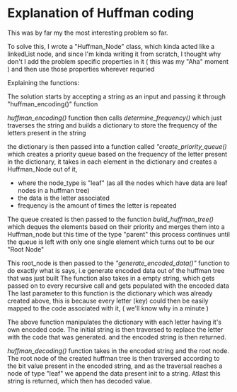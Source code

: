 # Explanation of Huffman coding 

This was by far my the most interesting problem so far. 

To solve this, I wrote a "Huffman_Node" class, which kinda acted like a linkedList node, and since I'm kinda writing it from scratch, I thought why don't I add the problem specific properties in it ( this was my "Aha" moment ) and then use those properties wherever requried 

Explaining the functions: 

The solution starts by accepting a string as an input and passing it through "huffman_encoding()" function 

*huffman_encoding()* function then calls *determine_frequency()* which just traverses the string and builds a dictionary to store the frequency of the letters present in the string 

the dictionary is then passed into a function called *"create_priority_queue()* which creates a priority queue based on the frequency of the letter present in the dictionary, it takes in each element in the dictionary and creates a Huffman_Node out of it, 
- where the  node_type is "leaf" (as all the nodes which have data are leaf nodes in a huffman tree) 
- the data is the letter associated
- frequency is the amount of times the letter is repeated 

The queue created is then passed to the function *build_huffman_tree()* 
which deques the elements based on their priority and merges them into a Huffman_node but this time of the type "parent" this process continues until the queue is left with only one single element which turns out to be our "Root Node" 

This root_node is then passed to the *"generate_encoded_data()"* function to do exactly what is says, i.e generate encoded data out of the huffman tree that was just built 
The function also takes in a empty string, which gets passed on to every recursive call and gets populated with the encoded data 
The last parameter to this function is the dictionary which was already created above, this is because every letter (key) could then be easily mapped to the code associated with it, ( we'll know why in a minute ) 

The above function manipulates the dictionary with each letter having it's own encoded code. 
The initial string is then traversed to replace the letter with the code that was generated. 
and the encoded string is then returned. 

*huffman_decoding()* function takes in the encoded string and the root node. 
The root node of the created huffman tree is then traversed according to the bit value present in the encoded string, and as the traversal reaches a node of type "leaf" we append the data present init to a string. 
Atlast this string is returned, which then has decoded value. 